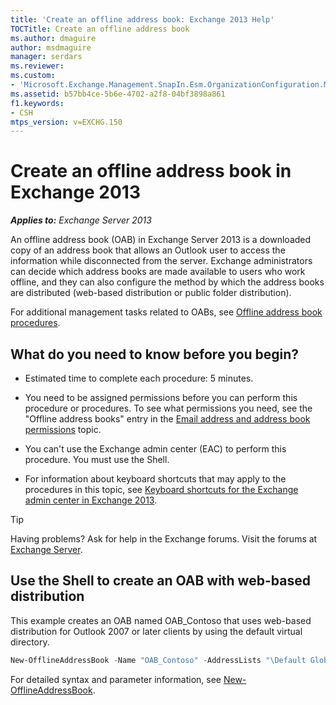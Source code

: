 ```yaml
---
title: 'Create an offline address book: Exchange 2013 Help'
TOCTitle: Create an offline address book
ms.author: dmaguire
author: msdmaguire
manager: serdars
ms.reviewer:
ms.custom:
- 'Microsoft.Exchange.Management.SnapIn.Esm.OrganizationConfiguration.Mailbox.NewOabWizardForm.OabIntroductionWizardPage'
ms.assetid: b57bb4ce-5b6e-4702-a2f8-04bf3898a861
f1.keywords:
- CSH
mtps_version: v=EXCHG.150
---
```


# Create an offline address book in Exchange 2013

_**Applies to:** Exchange Server 2013_

An offline address book (OAB) in Exchange Server 2013 is a downloaded copy of an address book that allows an Outlook user to access the information while disconnected from the server. Exchange administrators can decide which address books are made available to users who work offline, and they can also configure the method by which the address books are distributed (web-based distribution or public folder distribution).

For additional management tasks related to OABs, see [Offline address book procedures](offline-address-book-procedures-exchange-2013-help.md).

## What do you need to know before you begin?

- Estimated time to complete each procedure: 5 minutes.

- You need to be assigned permissions before you can perform this procedure or procedures. To see what permissions you need, see the "Offline address books" entry in the [Email address and address book permissions](email-address-and-address-book-permissions-exchange-2013-help.md) topic.

- You can't use the Exchange admin center (EAC) to perform this procedure. You must use the Shell.

- For information about keyboard shortcuts that may apply to the procedures in this topic, see [Keyboard shortcuts for the Exchange admin center in Exchange 2013](keyboard-shortcuts-in-the-exchange-admin-center-2013-help.md).

> [!TIP]
> Having problems? Ask for help in the Exchange forums. Visit the forums at [Exchange Server](https://social.technet.microsoft.com/forums/office/home?category=exchangeserver).

## Use the Shell to create an OAB with web-based distribution

This example creates an OAB named OAB_Contoso that uses web-based distribution for Outlook 2007 or later clients by using the default virtual directory.

```powershell
New-OfflineAddressBook -Name "OAB_Contoso" -AddressLists "\Default Global Address List" -VirtualDirectories $Null -GlobalWebDistributionEnabled $True
```

For detailed syntax and parameter information, see [New-OfflineAddressBook](/powershell/module/exchange/new-offlineaddressbook).